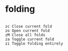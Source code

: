 # folding

```vim

zc Close current fold
zo Open current fold
zM Close all folds
za Toggle current fold
zi Toggle folding entirely
```
